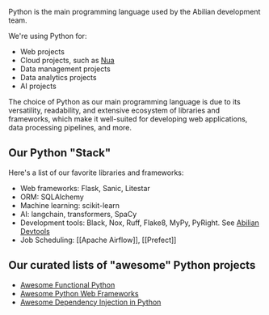 Python is the main programming language used by the Abilian development team.

We're using Python for:

- Web projects
- Cloud projects, such as [Nua](https://nua.rocks/)
- Data management projects
- Data analytics projects
- AI projects

The choice of Python as our main programming language is due to its versatility, readability, and extensive ecosystem of libraries and frameworks, which make it well-suited for developing web applications, data processing pipelines, and more.

## Our Python "Stack"

Here's a list of our favorite libraries and frameworks:

- Web frameworks: Flask, Sanic, Litestar
- ORM: SQLAlchemy
- Machine learning: scikit-learn
- AI: langchain, transformers, SpaCy
- Development tools: Black, Nox, Ruff, Flake8, MyPy, PyRight. See [Abilian Devtools](https://pypi.org/project/abilian-devtools/)
- Job Scheduling: [[Apache Airflow]], [[Prefect]]

## Our curated lists of "awesome" Python projects

- [Awesome Functional Python](https://github.com/sfermigier/awesome-functional-python)
- [Awesome Python Web Frameworks](https://github.com/sfermigier/awesome-python-web-frameworks)
- [Awesome Dependency Injection in Python](https://github.com/sfermigier/awesome-dependency-injection-in-python)
